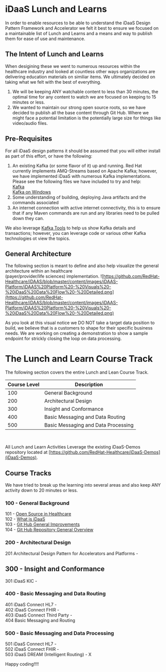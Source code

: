 # iDaaS Lunch and Learns
In order to enable resources to be able to understand the iDaaS Design Pattern Framework and Accelerator
we felt it best to ensure we focused on a maintainable list of Lunch and Learns and a means and way to publish them for ease of use and maintenance.
<br/>
## The Intent of Lunch and Learns
When desigining these we went to numerous resources within the healthcare industry and looked at countless other ways organizations are delivering education materials on similiar items. We ultimately decided on taking what we felt with the best of everything.

1. We will be keeping ANY watchable content to less than 30 minutes, the optimal time for any content to watch we are focused on keeping to 15 minutes or less.
2. We wanted to maintain our strong open source roots, so we have decided to publish all the base content through Git Hub. Where we might face a potential limitation is the potentially large size for things like video/audio files.

## Pre-Requisites
For all iDaaS design patterns it should be assumed that you will either install as part of this effort, or have the following:

1. An existing Kafka (or some flavor of it) up and running. Red Hat currently implements AMQ-Streams based on Apache Kafka; however, we
have implemented iDaaS with numerous Kafka implementations. Please see the following files we have included to try and help:<br/>
[Kafka](https://github.com/RedHat-Healthcare/iDaaS-Demos/blob/master/Kafka.md)<br/>
[Kafka on Windows](https://github.com/RedHat-Healthcare/iDaaS-Demos/blob/master/KafkaWindows.md)
2. Some understanding of building, deploying Java artifacts and the commands associated
3. An internet connection with active internet connectivity, this is to ensure that if any Maven commands are
run and any libraries need to be pulled down they can.

We also leverage [Kafka Tools](https://kafkatool.com/) to help us show Kafka details and transactions; however, you can leverage
code or various other Kafka technologies ot view the topics.

## General Architecture
The following section is meant to define and also help visualize the general architecture within an healthcare  
(payer/provider/life sciences) implementation.
![https://github.com/RedHat-Healthcare/iDAAS/blob/master/content/images/iDAAS-Platform/iDAAS%20Platform%20-%20Visuals%20-%20iDaaS%20Data%20Flow%20-%20Detailed.png](https://github.com/RedHat-Healthcare/iDAAS/blob/master/content/images/iDAAS-Platform/iDAAS%20Platform%20-%20Visuals%20-%20iDaaS%20Data%20Flow%20-%20Detailed.png)

As you look at this visual notice we DO NOT take a target data position to build, we believe that is a customers to shape for their specific business needs. We are working on creating a demonstration to show a sample endpoint for strickly closing the loop on data processing. <br/>

# The Lunch and Learn Course Track
The following section covers the entire Lunch and Lean Course Track.

| Course Level | Description |
| ------------ | ----------- |
| 100      | General Background |
| 200      | Architectural Design |
| 300      | Insight and Conformance |
| 400      | Basic Messaging and Data Routing |
| 500      | Basic Messaging and Data Processing | 
<br/>

All Lunch and Learn Activities Leverage the existing iDaaS-Demos repository located
at [https://github.com/RedHat-Healthcare/iDaaS-Demos](iDaaS-Demos).

## Course Tracks
We have tried to break up the learning into several areas and also keep ANY activity down to 20 minutes or less.

### 100 - General Background
101 -	<a href="https://www.screencast.com/users/RedHatHealthcare/folders/Videos%20-%20iDaaS/media/ca3bcf23-e655-4cdc-a7e3-a82d42845194" target="_blank">
Open Source in Healthcare</a><br/>
102 - <a href="https://www.screencast.com/users/RedHatHealthcare/folders/Videos%20-%20iDaaS/media/854a7f94-82a2-4e9f-ba9b-947efddf6799" target="_blank">
What is iDaaS</a><br/>
103	- <a href="https://www.screencast.com/users/RedHatHealthcare/folders/Videos%20-%20iDaaS/media/d9f299c9-40f2-442e-bdb2-d93380b574a7" target="_blank">
Git Hub General Improvements</a> <br/>
104 - <a href="https://www.screencast.com/users/RedHatHealthcare/folders/Videos%20-%20iDaaS/media/1b2ae439-9eb7-4250-bbdc-271c26d76292" target="_blank">
Git Hub Repository General Overview</a> <br/>

### 200 - Architectural Design 
201	Architectural Design Pattern for Accelerators and Platforms - <br/>

## 300 - Insight and Conformance
301 iDaaS KIC - <br/>

### 400 - Basic Messaging and Data Routing 
401	iDaaS Connect HL7 - <br/>
402 iDaaS Connect FHIR - 	<br/>
403 iDaaS Connect Third Party -<br/>
404 Basic Messaging and Routing	<br/>

### 500 - Basic Messaging and Data Processing
501	iDaaS Connect HL7 - <br/>
502 iDaaS Connect FHIR - 	<br/>
503 iDaaS DREAM (Intelligent Routing) - X <br/>

Happy coding!!!!
